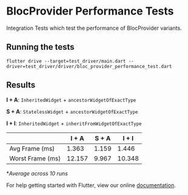 # BlocProvider Performance Tests

Integration Tests which test the performance of BlocProvider variants.

## Running the tests

```
flutter drive --target=test_driver/main.dart --driver=test_driver/driver/bloc_provider_performance_test.dart
```

## Results

**I + A**: `InheritedWidget` + `ancestorWidgetOfExactType`

**S + A**: `StatelessWidget` + `ancestorWidgetOfExactType`

**I + I**: `InheritedWidget` + `inheritFromWidgetOfExactType`

|                  | I + A   | S + A  | I + I  |
|------------------|---------|--------|--------|
| Avg Frame (ms)   | 1.363   | 1.159  | 1.446  |
| Worst Frame (ms) | 12.157  | 9.967  | 10.348 |

**Average across 10 runs*

For help getting started with Flutter, view our online
[documentation](https://flutter.io/).
